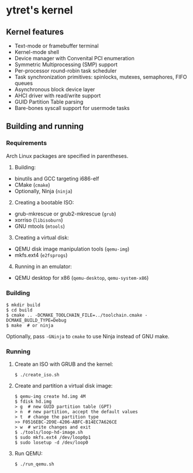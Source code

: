 # ytret's kernel

## Kernel features

* Text-mode or framebuffer terminal
* Kernel-mode shell
* Device manager with Convenital PCI enumeration
* Symmetric Multiprocessing (SMP) support
* Per-processor round-robin task scheduler
* Task synchronization primitives: spinlocks, mutexes, semaphores, FIFO queues
* Asynchronous block device layer
* AHCI driver with read/write support
* GUID Partition Table parsing
* Bare-bones syscall support for usermode tasks


## Building and running

### Requirements

Arch Linux packages are specified in parentheses.

1. Building:

  * binutils and GCC targeting i686-elf
  * CMake (`cmake`)
  * Optionally, Ninja (`ninja`)

2. Creating a bootable ISO:

  * grub-mkrescue or grub2-mkrescue (`grub`)
  * xorriso (`libisoburn`)
  * GNU mtools (`mtools`)

3. Creating a virtual disk:

  * QEMU disk image manipulation tools (`qemu-img`)
  * mkfs.ext4 (`e2fsprogs`)

4. Running in an emulator:

  * QEMU desktop for x86 (`qemu-desktop`, `qemu-system-x86`)

### Building

```
$ mkdir build
$ cd build
$ cmake .. -DCMAKE_TOOLCHAIN_FILE=../toolchain.cmake -DCMAKE_BUILD_TYPE=Debug
$ make  # or ninja
```

Optionally, pass `-GNinja` to `cmake` to use Ninja instead of GNU make.

### Running

1. Create an ISO with GRUB and the kernel:

    ```
    $ ./create_iso.sh
    ```

2. Create and partition a virtual disk image:

    ```
    $ qemu-img create hd.img 4M
    $ fdisk hd.img
    > g  # new GUID partition table (GPT)
    > n  # new partition, accept the default values
    > t  # change the partition type
    >> F0516EBC-2D9E-4206-ABFC-B14EC7A626CE
    > w  # write changes and exit
    $ ./tools/loop-hd-image.sh
    $ sudo mkfs.ext4 /dev/loop0p1
    $ sudo losetup -d /dev/loop0
    ```

3. Run QEMU:

    ```
    $ ./run_qemu.sh
    ```
